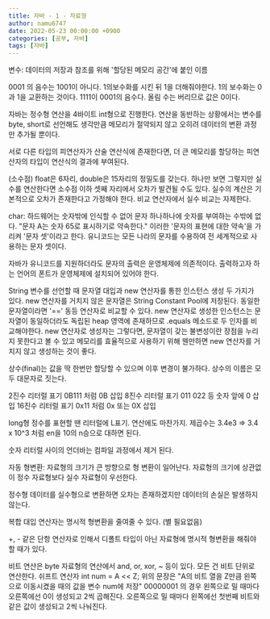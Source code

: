 ```yaml
---
title: 자바 - 1 - 자료형
author: namu6747
date: 2022-05-23 00:00:00 +0900
categories: [공부, 자바]
tags: [자바]
---
```


변수: 데이터의 저장과 참조를 위해 '할당된 메모리 공간'에 붙인 이름

0001 의 음수는 1001이 아니다.
1의보수화를 시킨 뒤 1을 더해줘야한다.
1의 보수화는 0과 1을 교환하는 것이다.
1111이 0001의 음수다. 올림 수는 버리므로 값은 0이다.

자바는 정수형 연산을 4바이트 int형으로 진행한다.
연산을 동반하는 상황에서는 변수를 byte, short로 선언해도 생각만큼 메모리가 절약되지 않고
오히려 데이터의 변환 과정만 추가될 뿐이다.

서로 다른 타입의 피연산자가 산술 연산식에 존재한다면, 더 큰 메모리를 할당하는 피연산자의
타입이 연산식의 결과에 부여된다.

(소수점) float은 6자리, double은 15자리의 정밀도를 갖는다.
하나만 보면 그렇지만 실수를 연산한다면 소수점 이하 셋째 자리에서 오차가 발견될 수도 있다.
실수의 계산은 기본적으로 오차가 존재한다고 가정해야 한다.
비교 연산자에서 실수 비교는 자제한다.

char: 하드웨어는 숫자밖에 인식할 수 없어 문자 하나하나에 숫자를 부여하는 수밖에 없다.
"문자 A는 숫자 65로 표시하기로 약속한다."
이러한 '문자의 표현에 대한 약속'을 가리켜 '문자 셋'이라고 한다.
유니코드는 모든 나라의 문자를 수용하여 전 세계적으로 사용하는 문자 셋이다.

자바가 유니코드를 지원하더라도 문자의 출력은 운영체제에 의존적이다.
출력하고자 하는 언어의 폰트가 운영체제에 설치되어 있어야 한다.

String 변수를 선언할 때 문자열 대입과 new 연산자를 통한 인스턴스 생성 두 가지가 있다.
new 연산자를 거치지 않은 문자열은 String Constant Pool에 저장된다.
동일한 문자열이라면 '==' 동등 연산자로 비교할 수 있다.
new 연산자로 생성한 인스턴스는 문자열이 동일하더라도 독립된 heap 영역에 존재하므로
.equals 메소드로 두 인자를 비교해야한다.
new 연산자로 생성자는 그렇다면, 문자열이 갖는 불변성이란 장점을 누리지 못한다고 볼 수 있고
메모리를 효율적으로 사용하기 위해 웬만하면 new 연산자를 거치지 않고 생성하는 것이 좋다.

상수(final)는 값을 딱 한번만 할당할 수 있으며 이후 변경이 불가하다.
상수의 이름은 모두 대문자로 짓는다.

2진수 리터럴 표기 0B111 처럼 0B 삽입
8진수 리터럴 표기 011 022 등 숫자 앞에 0 삽입
16진수 리터럴 표기 0x11 처럼 0x 또는 0X 삽입

long형 정수를 표현할 땐 리터럴에 L표기. 연산에도 마찬가지.
제곱수는 3.4e3 => 3.4 x 10^3 처럼
en을 10의 n승으로 대하면 된다.

숫자 리터럴 사이의 언더바는 컴파일 과정에서 제거 된다.

자동 형변환: 자료형의 크기가 큰 방향으로 형 변환이 일어난다. 
 자료형의 크기에 상관없이 정수 자료형보다 실수 자료형이 우선한다.

정수형 데이터를 실수형으로 변환하면 오차는 존재하겠지만 데이터의 손실은 발생하지 않는다.

복합 대입 연산자는 명시적 형변환을 줄여줄 수 있다. (별 필요없음)

+, - 같은 단항 연산자로 인해서 디폴트 타입이 아닌 자료형에 명시적 형변환을 해줘야할 때가 있다.

비트 연산은 byte 자료형의 연산에서 and, or, xor, ~ 등이 있다.
모든 건 비트 단위로 연산한다.
쉬프트 연산자
int num = A << Z;
위의 문장은 "A의 비트 열을 Z만큼 왼쪽으로 이동시켰을 때의 값을 변수 num에 저장"
00000001 의 경우 왼쪽으로 밀 때마다 오른쪽에선 0이 생성되고 2씩 곱해진다.
오른쪽으로 밀 때마다 왼쪽에선 첫번째 비트와 같은 값이 생성되고 2씩 나눠진다.